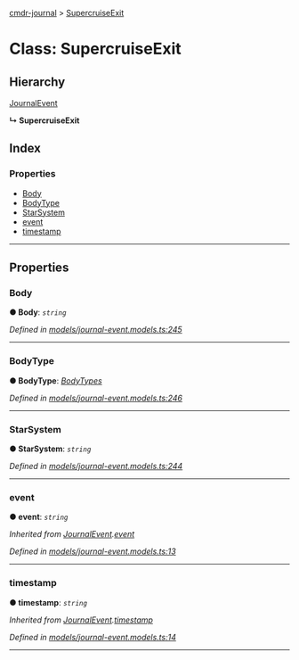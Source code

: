 [cmdr-journal](../README.md) > [SupercruiseExit](../classes/supercruiseexit.md)



# Class: SupercruiseExit

## Hierarchy


 [JournalEvent](journalevent.md)

**↳ SupercruiseExit**







## Index

### Properties

* [Body](supercruiseexit.md#body)
* [BodyType](supercruiseexit.md#bodytype)
* [StarSystem](supercruiseexit.md#starsystem)
* [event](supercruiseexit.md#event)
* [timestamp](supercruiseexit.md#timestamp)



---
## Properties
<a id="body"></a>

###  Body

**●  Body**:  *`string`* 

*Defined in [models/journal-event.models.ts:245](https://github.com/chrisbruford/cmdr-journal/blob/1e4d048/src/models/journal-event.models.ts#L245)*





___

<a id="bodytype"></a>

###  BodyType

**●  BodyType**:  *[BodyTypes](../enums/bodytypes.md)* 

*Defined in [models/journal-event.models.ts:246](https://github.com/chrisbruford/cmdr-journal/blob/1e4d048/src/models/journal-event.models.ts#L246)*





___

<a id="starsystem"></a>

###  StarSystem

**●  StarSystem**:  *`string`* 

*Defined in [models/journal-event.models.ts:244](https://github.com/chrisbruford/cmdr-journal/blob/1e4d048/src/models/journal-event.models.ts#L244)*





___

<a id="event"></a>

###  event

**●  event**:  *`string`* 

*Inherited from [JournalEvent](journalevent.md).[event](journalevent.md#event)*

*Defined in [models/journal-event.models.ts:13](https://github.com/chrisbruford/cmdr-journal/blob/1e4d048/src/models/journal-event.models.ts#L13)*





___

<a id="timestamp"></a>

###  timestamp

**●  timestamp**:  *`string`* 

*Inherited from [JournalEvent](journalevent.md).[timestamp](journalevent.md#timestamp)*

*Defined in [models/journal-event.models.ts:14](https://github.com/chrisbruford/cmdr-journal/blob/1e4d048/src/models/journal-event.models.ts#L14)*





___


